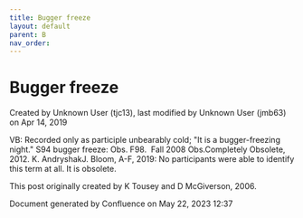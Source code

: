 ```yaml
---
title: Bugger freeze
layout: default
parent: B
nav_order:
---
```


# Bugger freeze

Created by  Unknown User (tjc13), last modified by  Unknown User (jmb63) on Apr 14, 2019

VB: Recorded only as participle unbearably cold; &quot;It is a bugger-freezing night.&quot; S94 bugger freeze: Obs. F98.  Fall 2008 Obs.Completely Obsolete, 2012. K. AndryshakJ. Bloom, A-F, 2019: No participants were able to identify this term at all. It is obsolete. 

This post originally created by K Tousey and D McGiverson, 2006.

Document generated by Confluence on May 22, 2023 12:37


